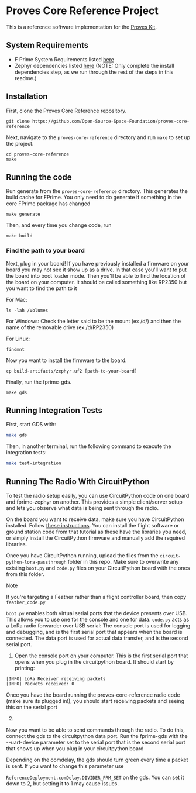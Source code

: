 # Proves Core Reference Project

This is a reference software implementation for the [Proves Kit](https://docs.proveskit.space/en/latest/).

## System Requirements
- F Prime System Requirements listed [here](https://fprime.jpl.nasa.gov/latest/docs/getting-started/installing-fprime/#system-requirements)
- Zephyr dependencies listed [here](https://docs.zephyrproject.org/latest/develop/getting_started/index.html#install-dependencies) (NOTE: Only complete the install dependencies step, as we run through the rest of the steps in this readme.)

## Installation

First, clone the Proves Core Reference repository.

```shell
git clone https://github.com/Open-Source-Space-Foundation/proves-core-reference
```

Next, navigate to the `proves-core-reference` directory and run `make` to set up the project.

```shell
cd proves-core-reference
make
```

## Running the code

Run generate from the `proves-core-reference` directory. This generates the build cache for FPrime. You only need to do generate if something in the core FPrime package has changed
```shell
make generate
```

Then, and every time you change code, run

```shell
make build
```

### Find the path to your board

Next, plug in your board! If you have previously installed a firmware on your board you may not see it show up as a drive. In that case you'll want to put the board into boot loader mode. Then you'll be able to find the location of the board on your computer. It should be called something like RP2350 but you want to find the path to it

For Mac:
```shell
ls -lah /Volumes
```

For Windows:
Check the letter said to be the mount (ex /d/) and then the name of the removable drive (ex /d/RP2350)

For Linux:
```shell
findmnt
```

Now you want to install the firmware to the board.
```shell
cp build-artifacts/zephyr.uf2 [path-to-your-board]
```

Finally, run the fprime-gds.
```shell
make gds
```

## Running Integration Tests

First, start GDS with:
```sh
make gds
```

Then, in another terminal, run the following command to execute the integration tests:
```sh
make test-integration
```

## Running The Radio With CircuitPython

To test the radio setup easily, you can use CircuitPython code on one board and fprime-zephyr on another. This provides a simple client/server setup and lets you observe what data is being sent through the radio.


On the board you want to receive data, make sure you have CircuitPython installed. Follow [these instructions](https://proveskit.github.io/pysquared/getting-started/). You can install the flight software or ground station code from that tutorial as these have the libraries you need, or simply install the CircuitPython firmware and manually add the required libraries.


Once you have CircuitPython running, upload the files from the ```circuit-python-lora-passthrough``` folder in this repo. Make sure to overwrite any existing ```boot.py``` and ```code.py``` files on your CircuitPython board with the ones from this folder.

> [!NOTE]
> If you're targeting a Feather rather than a flight controller board, then
> copy `feather_code.py`

```boot.py``` enables both virtual serial ports that the device presents over USB. This allows you to use one for the console and one for data. ```code.py``` acts as a LoRa radio forwarder over USB serial: The console port is used for logging and debugging, and is the first serial port that appears when the board is connected. The data port is used for actual data transfer, and is the second serial port.

1. Open the console port on your computer. This is the first serial port that opens when you plug in the circuitpython board. It should start by printing:

```
[INFO] LoRa Receiver receiving packets
[INFO] Packets received: 0
```

Once you have the board running the proves-core-reference radio code (make sure its plugged in!), you should start receiving packets and seeing this on the serial port

2.

Now you want to be able to send commands through the radio. To do this, connect the gds to the circuitpython data port. Run the fprime-gds with the --uart-device parameter set to the serial port that is the second serial port that shows up when you plug in your circuitpython board

Depending on the comdelay, the gds should turn green every time a packet is sent. If you want to change this parameter use

```ReferenceDeployment.comDelay.DIVIDER_PRM_SET``` on the gds. You can set it down to 2, but setting it to 1 may cause issues.
